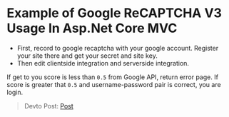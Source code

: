 # Example of Google ReCAPTCHA V3 Usage In Asp.Net Core MVC 
* First, record to google recaptcha with your google account. Register your site there and get your secret and site key.
* Then edit clientside integration and serverside integration.

If get to you score is less than `0.5` from Google API, return error page. If score is greater that `0.5` and username-password pair is correct, you are login.  

 > Devto Post: [Post](https://dev.to/huseyinsimsek/usage-of-recaptcha-v3-in-asp-net-core-mvc-project-1gnh "Devto Post")
